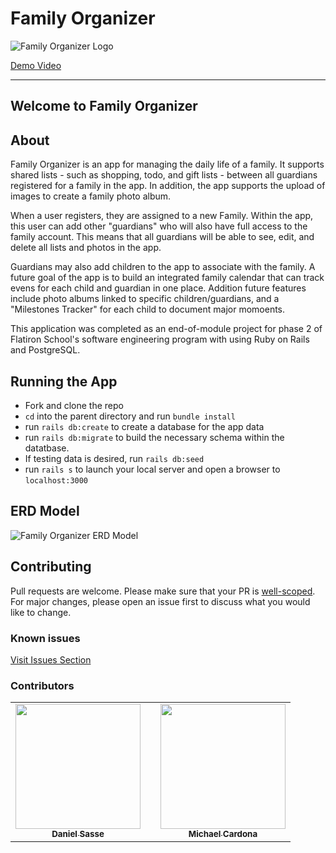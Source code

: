 # Family Organizer
![Family Organizer Logo](https://i.imgur.com/PmCMSXC.png)

[Demo Video](https://youtu.be/7hwDpslkDH8)

---  

## Welcome to Family Organizer

## About

Family Organizer is an app for managing the daily life of a family. It supports shared lists - such as shopping, todo, and gift lists - between all guardians registered for a family in the app. In addition, the app supports the upload of images to create a family photo album.

When a user registers, they are assigned to a new Family. Within the app, this user can add other "guardians" who will also have full access to the family account. This means that all guardians will be able to see, edit, and delete all lists and photos in the app.

Guardians may also add children to the app to associate with the family. A future goal of the app is to build an integrated family calendar that can track evens for each child and guardian in one place. Addition future features include photo albums linked to specific children/guardians, and a "Milestones Tracker" for each child to document major momoents.

This application was completed as an end-of-module project for phase 2 of Flatiron School's software engineering program with using Ruby on Rails and PostgreSQL.

## Running the App
- Fork and clone the repo
- `cd` into the parent directory and run `bundle install`
- run `rails db:create` to create a database for the app data
- run `rails db:migrate` to build the necessary schema within the datatbase.
- If testing data is desired, run `rails db:seed`
- run `rails s` to launch your local server and open a browser to `localhost:3000`

## ERD Model

![Family Organizer ERD Model](https://github.com/dsasse07/Family-Organizer/raw/main/Domain%20ERD.png)

## Contributing
Pull requests are welcome. Please make sure that your PR is <a href="https://www.netlify.com/blog/2020/03/31/how-to-scope-down-prs/">well-scoped</a>. For major changes, please open an issue first to discuss what you would like to change.

### Known issues
[Visit Issues Section](https://github.com/dsasse07/Family-Manager/issues)

### Contributors
<table>
  <tr>
    <td align="center"><a href="https://github.com/dsasse07"><img src="https://avatars1.githubusercontent.com/u/72173601?s=400&u=57e4654c70d63d16bc5b84e2878d97f770672715&v=4" width="200px;" alt=""/><br /><sub><b>Daniel Sasse</b></sub></a><br />
    <td></td>
    <td align="center"><a href="https://github.com/mcardona9015"><img src="https://avatars.githubusercontent.com/u/73857382?s=460&v=4" width="200px;" alt=""/><br /><sub><b>Michael Cardona</b></sub></a><br />
    </tr>
